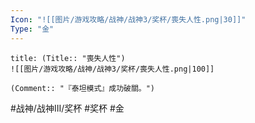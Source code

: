 ```yaml
---
Icon: "![[图片/游戏攻略/战神/战神3/奖杯/喪失人性.png|30]]"
Type: "金"
---
```

```ad-common-gold-trophy
title: (Title:: "喪失人性")
![[图片/游戏攻略/战神/战神3/奖杯/喪失人性.png|100]]

(Comment:: "『泰坦模式』成功破關。")
```

#战神/战神III/奖杯 #奖杯 #金
